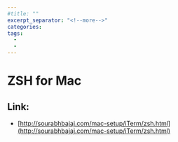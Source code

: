 ```yaml
---
#title: ""
excerpt_separator: "<!--more-->"
categories:
tags:
  - 
  - 
---
```



# ZSH for Mac

## Link:

* [http://sourabhbajaj.com/mac-setup/iTerm/zsh.html](http://sourabhbajaj.com/mac-setup/iTerm/zsh.html)

## 



